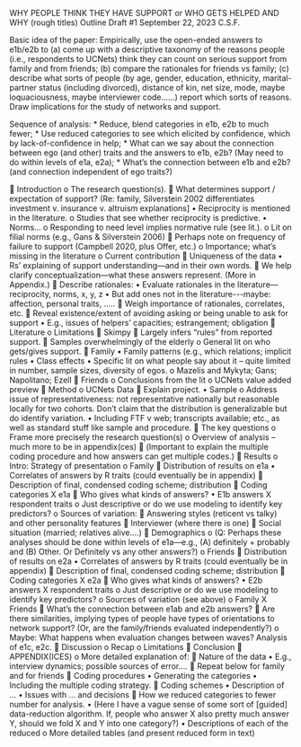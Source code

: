 WHY PEOPLE THINK THEY HAVE SUPPORT or WHO GETS HELPED AND WHY (rough titles)
Outline Draft #1
September 22, 2023
C.S.F.


Basic idea of the paper: Empirically, use the open-ended answers to e1b/e2b to (a) come up with a descriptive taxonomy of the reasons people (i.e., respondents to UCNets) think they can count on serious support from family and from friends; (b) compare the rationales for friends vs family; (c) describe what sorts of people (by age, gender, education, ethnicity, marital-partner status (including divorced), distance of kin, net size, mode, maybe loquaciousness, maybe interviewer code……) report which sorts of reasons. Draw implications for the study of networks and support.

Sequence of analysis: * Reduce, blend categories in e1b, e2b to much fewer; * Use reduced categories to see which elicited by confidence, which by lack-of-confidence in help; * What can we say about the connection between ego (and other) traits and the answers to e1b, e2b? (May need to do within levels of e1a, e2a); * What’s the connection between e1b and e2b? (and connection independent of ego traits?)


	Introduction
o	The research question(s).
	What determines support / expectation of support? (Re: family, Silverstein 2002 differentiates investment v. insurance v. altruism explanations]
•	Reciprocity is mentioned in the literature.
o	Studies that see whether reciprocity is predictive.
•	Norms…
o	Responding to need level implies normative rule (see lit.).
o	Lit on filial norms (e.g., Gans & Silverstein 2006)
	Perhaps note on frequency of failure to support (Campbell 2020, plus Offer, etc.)
o	Importance; what’s missing in the literature
o	Current contribution
	Uniqueness of the data
•	Rs’ explaining of support understanding—and in their own words.
	We help clarify conceptualization—what these answers represent. (More in Appendix.)
	Describe rationales:
•	Evaluate rationales in the literature—reciprocity, norms, x, y, z
•	But add ones not in the literature---maybe: affection, personal traits, …..
	Weigh importance of rationales, correlates, etc.
	Reveal existence/extent of avoiding asking or being unable to ask for support
•	E.g., issues of helpers’ capacities; estrangement; obligation
	Literature
o	Limitations
	Skimpy
	Largely infers “rules” from reported support.
	Samples overwhelmingly of the elderly
o	General lit on who gets/gives support.
	Family
•	Family patterns (e.g., which relations; implicit rules
•	Class effects
•	Specific lit on what people say about it – quite limited in number, sample sizes, diversity of egos.
o	Mazelis and Mykyta; Gans; Napolitano; Ezell
	Friends
o	Conclusions from the lit
o	UCNets value added preview
	Method
o	UCNets Data
	Explain project.
•	Sample
o	Address issue of representativeness: not representative nationally but reasonable locally for two cohorts. Don’t claim that the distribution is generalizable but do identify variation.
•	Including FTF v web; transcripts available; etc., as well as standard stuff like sample and procedure.
	The key questions
o	Frame more precisely the research question(s)
o	Overview of analysis – much more to be in appendix(ces)
	(Important to explain the multiple coding procedure and how answers can get multiple codes.)
	Results
o	Intro: Strategy of presentation
o	Family
	Distribution of results on e1a
•	Correlates of answers by R traits (could eventually be in appendix)
	Description of final, condensed coding scheme; distribution
	Coding categories X e1a
	Who gives what kinds of answers?
•	E1b answers X respondent traits
o	Just descriptive or do we use modeling to identify key predictors?
o	Sources of variation:
	Answering styles (reticent vs talky) and other personality features
	Interviewer (where there is one)
	Social situation (married; relatives alive….)
	Demographics
o	(Q: Perhaps these analyses should be done within levels of e1a—e.g., (A) definitely + probably and (B) Other. Or Definitely vs any other answers?)
o	Friends
	Distribution of results on e2a
•	Correlates of answers by R traits (could eventually be in appendix)
	Description of final, condensed coding scheme; distribution
	Coding categories X e2a
	Who gives what kinds of answers?
•	E2b answers X respondent traits
o	Just descriptive or do we use modeling to identify key predictors?
o	Sources of variation (see above)
o	Family X Friends
	What’s the connection between e1ab and e2b answers?
	Are there similarities, implying types of people have types of orientations to network support? (Or, are the family/friends evaluated independently?)
o	Maybe: What happens when evaluation changes between waves? Analysis of e1c, e2c.
	Discussion
o	Recap
o	Limitations
	Conclusion
	APPENDIX(ICES)
o	More detailed explanation of:
	Nature of the data
•	E.g., interview dynamics; possible sources of error….
	Repeat below for family and for friends
	Coding procedures
•	Generating the categories
•	Including the multiple coding strategy.
	Coding schemes
•	Description of …
•	Issues with ... and decisions
	How we reduced categories to fewer number for analysis.
•	(Here I have a vague sense of some sort of [guided] data-reduction algorithm. If, people who answer X also pretty much answer Y, should we fold X and Y into one category?)
•	Descriptions of each of the reduced
o	More detailed tables (and present reduced form in text)


